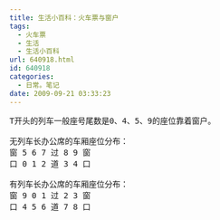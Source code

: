 ```yaml
---
title: 生活小百科：火车票与窗户
tags:
  - 火车票
  - 生活
  - 生活小百科
url: 640918.html
id: 640918
categories:
  - 日常。笔记
date: 2009-09-21 03:33:23
---
```


<pre>T开头的列车一般座号尾数是0、4、5、9的座位靠着窗户。

无列车长办公席的车厢座位分布：
窗 5 6 7 过 8 9 窗
口 0 1 2 道 3 4 口

有列车长办公席的车厢座位分布：
窗 9 0 1 过 2 3 窗
口 4 5 6 道 7 8 口 </pre>